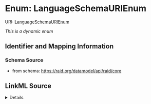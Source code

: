# Enum: LanguageSchemaURIEnum



URI: [LanguageSchemaURIEnum](LanguageSchemaURIEnum.md)


_This is a dynamic enum_








## Identifier and Mapping Information







### Schema Source


* from schema: https://raid.org/datamodel/api/raid/core






## LinkML Source

<details>
```yaml
name: LanguageSchemaURIEnum
from_schema: https://raid.org/datamodel/api/raid/core
rank: 1000
reachable_from:
  source_ontology: https://vocabs.ardc.edu.au/repository/api/sparql/raid_research-activity-identifier-raid-controlled-lists_raid-cl-v1-1
  source_nodes:
  - https://vocabulary.raid.org/description.language.schemaUri/240
  relationship_types:
  - skos:hasTopConcept
  is_direct: true
  include_self: false
  traverse_up: false

```
</details>
